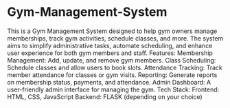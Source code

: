 # Gym-Management-System
This is a Gym Management System designed to help gym owners manage memberships, track gym activities, schedule classes, and more. The system aims to simplify administrative tasks, automate scheduling, and enhance user experience for both gym members and staff.
Features:
Membership Management: Add, update, and remove gym members.
Class Scheduling: Schedule classes and allow users to book slots.
Attendance Tracking: Track member attendance for classes or gym visits.
Reporting: Generate reports on membership status, payments, and attendance.
Admin Dashboard: A user-friendly admin interface for managing the gym.
Tech Stack:
Frontend: HTML, CSS, JavaScript
Backend: FLASK  (depending on your choice)
